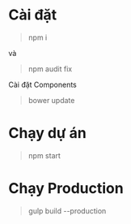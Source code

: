 
# Cài đặt

> npm i 

và 

> npm audit fix

Cài đặt Components 

> bower update 

# Chạy dự án 

> npm start

# Chạy Production 

> gulp build --production
